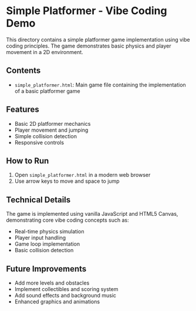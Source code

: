 # Simple Platformer - Vibe Coding Demo

This directory contains a simple platformer game implementation using vibe coding principles. The game demonstrates basic physics and player movement in a 2D environment.

## Contents

- `simple_platformer.html`: Main game file containing the implementation of a basic platformer game

## Features

- Basic 2D platformer mechanics
- Player movement and jumping
- Simple collision detection
- Responsive controls

## How to Run

1. Open `simple_platformer.html` in a modern web browser
2. Use arrow keys to move and space to jump

## Technical Details

The game is implemented using vanilla JavaScript and HTML5 Canvas, demonstrating core vibe coding concepts such as:
- Real-time physics simulation
- Player input handling
- Game loop implementation
- Basic collision detection

## Future Improvements

- Add more levels and obstacles
- Implement collectibles and scoring system
- Add sound effects and background music
- Enhanced graphics and animations 